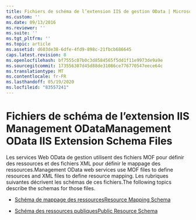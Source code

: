 ```yaml
---
title: Fichiers de schéma de l’extension IIS de gestion OData | Microsoft Docs
ms.custom: ''
ms.date: 09/13/2016
ms.reviewer: ''
ms.suite: ''
ms.tgt_pltfrm: ''
ms.topic: article
ms.assetid: d603de38-6dfe-4fd9-898c-21fbcb686645
caps.latest.revision: 8
ms.openlocfilehash: bf7555c07b0c3d8584565f5dd1f11e9973de9a9e
ms.sourcegitcommit: 173556307d45d88de31086ce776770547eece64c
ms.translationtype: MT
ms.contentlocale: fr-FR
ms.lasthandoff: 05/19/2020
ms.locfileid: "83557241"
---
```

# <a name="management-odata-iis-extension-schema-files"></a><span data-ttu-id="18652-102">Fichiers de schéma de l’extension IIS Management OData</span><span class="sxs-lookup"><span data-stu-id="18652-102">Management OData IIS Extension Schema Files</span></span>

<span data-ttu-id="18652-103">Les services Web OData de gestion utilisent des fichiers MOF pour définir des ressources et des fichiers XML pour définir le mappage des ressources.</span><span class="sxs-lookup"><span data-stu-id="18652-103">Management OData web services use MOF files to define resources and XML files to define resource mapping.</span></span> <span data-ttu-id="18652-104">Les rubriques suivantes décrivent les schémas de ces fichiers.</span><span class="sxs-lookup"><span data-stu-id="18652-104">The following topics describe the schemas for those files.</span></span>

- [<span data-ttu-id="18652-105">Schéma de mappage des ressources</span><span class="sxs-lookup"><span data-stu-id="18652-105">Resource Mapping Schema</span></span>](./resource-mapping-schema.md)

- [<span data-ttu-id="18652-106">Schéma des ressources publiques</span><span class="sxs-lookup"><span data-stu-id="18652-106">Public Resource Schema</span></span>](./public-resource-schema.md)
